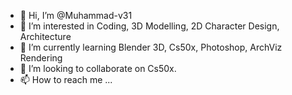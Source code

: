 - 👋 Hi, I’m @Muhammad-v31
- 👀 I’m interested in Coding, 3D Modelling, 2D Character Design, Architecture
- 🌱 I’m currently learning Blender 3D, Cs50x, Photoshop, ArchViz Rendering
- 💞️ I’m looking to collaborate on Cs50x.
- 📫 How to reach me ...

<!---
Muhammad-v31/Muhammad-v31 is a ✨ special ✨ repository because its `README.md` (this file) appears on your GitHub profile.
You can click the Preview link to take a look at your changes.
--->
